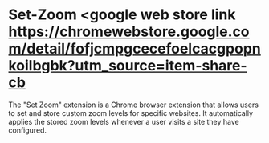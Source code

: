 # Set-Zoom <google web store link <https://chromewebstore.google.com/detail/fofjcmpgcecefoelcacgpopnkoilbgbk?utm_source=item-share-cb>
The "Set Zoom" extension is a Chrome browser extension that allows users to set and store custom zoom levels for specific websites. It automatically applies the stored zoom levels whenever a user visits a site they have configured.
